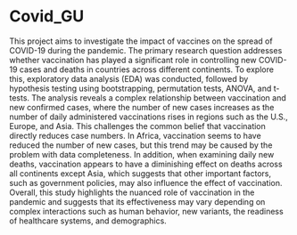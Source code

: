 # Covid_GU

This project aims to investigate the impact of vaccines on the spread of COVID-19 during the pandemic. The primary research question addresses whether vaccination has played a significant role in controlling new COVID-19 cases and deaths in countries across different continents. To explore this, exploratory data analysis (EDA) was conducted, followed by hypothesis testing using bootstrapping, permutation tests, ANOVA, and t-tests. The analysis reveals a complex relationship between vaccination and new confirmed cases, where the number of new cases increases as the number of daily administered vaccinations rises in regions such as the U.S., Europe, and Asia. This challenges the common belief that vaccination directly reduces case numbers. In Africa, vaccination seems to have reduced the number of new cases, but this trend may be caused by the problem with data completeness. In addition, when examining daily new deaths, vaccination appears to have a diminishing effect on deaths across all continents except Asia, which suggests that other important factors, such as government policies, may also influence the effect of vaccination. Overall, this study highlights the nuanced role of vaccination in the pandemic and suggests that its effectiveness may vary depending on complex interactions such as human behavior, new variants, the readiness of healthcare systems, and demographics.
